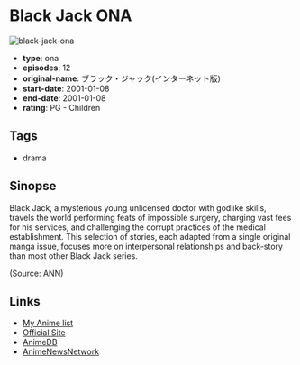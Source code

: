 # Black Jack ONA

![black-jack-ona](https://cdn.myanimelist.net/images/anime/5/17826.jpg)

-   **type**: ona
-   **episodes**: 12
-   **original-name**: ブラック・ジャック(インターネット版)
-   **start-date**: 2001-01-08
-   **end-date**: 2001-01-08
-   **rating**: PG - Children

## Tags

-   drama

## Sinopse

Black Jack, a mysterious young unlicensed doctor with godlike skills, travels the world performing feats of impossible surgery, charging vast fees for his services, and challenging the corrupt practices of the medical establishment. This selection of stories, each adapted from a single original manga issue, focuses more on interpersonal relationships and back-story than most other Black Jack series.

(Source: ANN)

## Links

-   [My Anime list](https://myanimelist.net/anime/7229/Black_Jack_ONA)
-   [Official Site](http://www.bb-anime.tv/bj/)
-   [AnimeDB](http://anidb.info/perl-bin/animedb.pl?show=anime&aid=7544)
-   [AnimeNewsNetwork](http://www.animenewsnetwork.com/encyclopedia/anime.php?id=6193)
